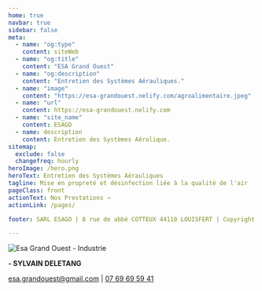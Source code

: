 ```yaml
---
home: true
navbar: true
sidebar: false
meta:
  - name: "og:type"
    content: siteWeb
  - name: "og:title"
    content: "ESA Grand Ouest"
  - name: "og:description"
    content: "Entretien des Systèmes Aérauliques."
  - name: "image"
    content: "https://esa-grandouest.nelify.com/agroalimentaire.jpeg"
  - name: "url"
    content: https://esa-grandouest.nelify.com
  - name: "site_name"
    content: ESAGO
  - name: description
    content: Entretien des Systèmes Aérolique.
sitemap:
  exclude: false
  changefreq: hourly
heroImage: /hero.png
heroText: Entretien des Systèmes Aérauliques
tagline: Mise en propreté et désinfection liée à la qualité de l'air
pageClass: front
actionText: Nos Prestations →
actionLink: /pages/

footer: SARL ESAGO | 8 rue de abbé COTTEUX 44110 LOUISFERT | Copyright © 2019 - present Him&Her

---
```


<TextMagic/>

<img :src="$withBase('/agroalimentaire.jpeg')" alt="Esa Grand Ouest - Industrie">

<div class="contact">

**- SYLVAIN DELETANG**

[esa.grandouest@gmail.com](mailto:esa.grandouest@gmail.com?subject=[esa-grandouest]%20Contact) |
<a href="tel:+330769695941" title="Téléphone">07 69 69 59 41</a>

</div>


